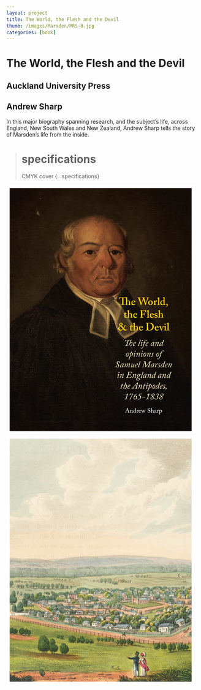 ```yaml
---
layout: project
title: The World, the Flesh and the Devil
thumb: /images/Marsden/MRS-0.jpg
categories: [book]
---
```


# The World, the Flesh and the Devil

## Auckland University Press

##  Andrew Sharp

In this major biography spanning research, and the subject’s life, across England, New South Wales and New Zealand, Andrew Sharp tells the story of Marsden’s life from the inside. 

> # specifications
> CMYK cover 
{: .specifications}

![](/images/Marsden/MRS-1.jpg)
![](/images/Marsden/MRS-2.jpg)